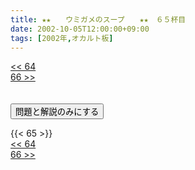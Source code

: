 ```yaml
---
title: ★★　　ウミガメのスープ　　★★　６５杯目
date: 2002-10-05T12:00:00+09:00
tags: [2002年,オカルト板]
---
```

<div class="th_left"><a href="../64"><< 64</a></div>
<div class="th_right"><a href="../66">66 >></a></div>
<br><br>
<script src="../../js/cupsoup.js"></script>
<form>
<input type="button" value="問題と解説のみにする" onClick="toggleCupsoup()">
</form>
{{< 65 >}}
<div class="th_left"><a href="../64"><< 64</a></div>
<div class="th_right"><a href="../66">66 >></a></div>
